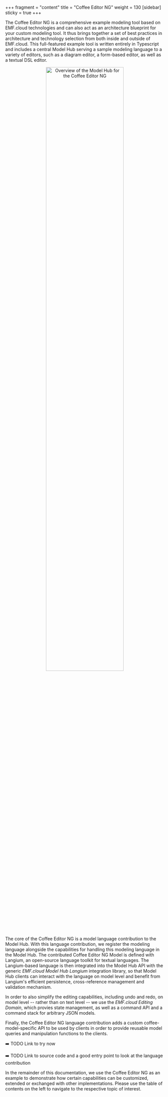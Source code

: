 +++
fragment = "content"
title = "Coffee Editor NG"
weight = 130
[sidebar]
  sticky = true
+++

The Coffee Editor NG is a comprehensive example modeling tool based on EMF.cloud technologies and can also act as an architecture blueprint for your custom modeling tool.
It thus brings together a set of best practices in architecture and technology selection from both inside and outside of EMF.cloud.
This full-featured example tool is written entirely in Typescript and includes a central Model Hub serving a sample modeling language to a variety of editors, such as a diagram editor, a form-based editor, as well as a textual DSL editor.

<div style="text-align:center; margin-bottom:20px">
  <img src="../../images/coffeeeditormodelhub.svg" alt="Overview of the Model Hub for the Coffee Editor NG" width="70%" />
</div>

The core of the Coffee Editor NG is a model language contribution to the Model Hub.
With this language contribution, we register the modeling language alongside the capabilities for handling this modeling language in the Model Hub.
The contributed Coffee Editor NG Model is defined with Langium, an open-source language toolkit for textual languages.
The Langium-based language is then integrated into the Model Hub API with the generic *EMF.cloud Model Hub Langium* integration library, so that Model Hub clients can interact with the language on model level and benefit from Langium's efficient persistence, cross-reference management and validation mechanism.

In order to also simplify the editing capabilities, including undo and redo, on model level -- rather than on text level -- we use the *EMF.cloud Editing Domain*, which provies state management, as well as a command API and a command stack for arbitrary JSON models.

Finally, the Coffee Editor NG language contribution adds a custom coffee-model-specific API to be used by clients in order to provide reusable model queries and manipulation functions to the clients.

➡️ TODO Link to try now

➡️ TODO Link to source code and a good entry point to look at the language contribution

In the remainder of this documentation, we use the Coffee Editor NG as an example to demonstrate how certain capabilities can be customized, extended or exchanged with other implementations.
Please use the table of contents on the left to navigate to the respective topic of interest.
